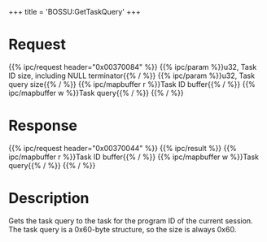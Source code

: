 +++
title = 'BOSSU:GetTaskQuery'
+++

# Request

{{% ipc/request header="0x00370084" %}}
{{% ipc/param %}}u32, Task ID size, including NULL terminator{{% / %}}
{{% ipc/param %}}u32, Task query size{{% / %}}
{{% ipc/mapbuffer r %}}Task ID buffer{{% / %}}
{{% ipc/mapbuffer w %}}Task query{{% / %}}
{{% / %}}

# Response

{{% ipc/request header="0x00370044" %}}
{{% ipc/result %}}
{{% ipc/mapbuffer r %}}Task ID buffer{{% / %}}
{{% ipc/mapbuffer w %}}Task query{{% / %}}
{{% / %}}

# Description

Gets the task query to the task for the program ID of the current session. The task query is a 0x60-byte structure, so the size is always 0x60.
